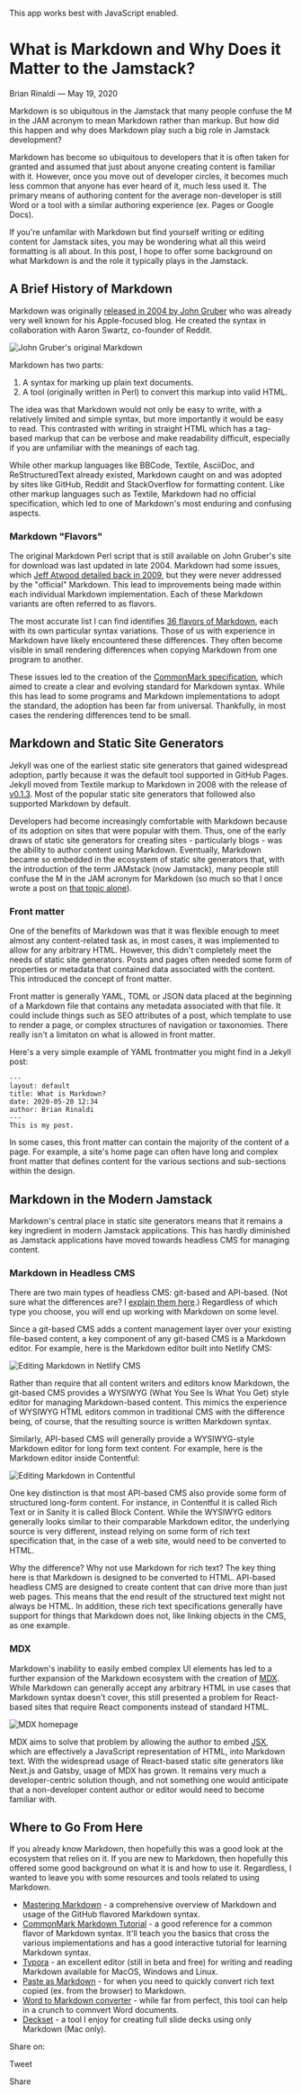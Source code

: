 This app works best with JavaScript enabled.

# What is Markdown and Why Does it Matter to the Jamstack?

Brian Rinaldi — May 19, 2020

Markdown is so ubiquitous in the Jamstack that many people confuse the M in the JAM acronym to mean Markdown rather than markup. But how did this happen and why does Markdown play such a big role in Jamstack development?

Markdown has become so ubiquitous to developers that it is often taken for granted and assumed that just about anyone creating content is familiar with it. However, once you move out of developer circles, it becomes much less common that anyone has ever heard of it, much less used it. The primary means of authoring content for the average non-developer is still Word or a tool with a similar authoring experience (ex. Pages or Google Docs).

If you're unfamilar with Markdown but find yourself writing or editing content for Jamstack sites, you may be wondering what all this weird formatting is all about. In this post, I hope to offer some background on what Markdown is and the role it typically plays in the Jamstack.

## A Brief History of Markdown

Markdown was originally [released in 2004 by John Gruber](https://daringfireball.net/projects/markdown/) who was already very well known for his Apple-focused blog. He created the syntax in collaboration with Aaron Swartz, co-founder of Reddit.

![John Gruber's original Markdown](/images/1589897495-gruber-markdown.png)

Markdown has two parts:

1.  A syntax for marking up plain text documents.
2.  A tool (originally written in Perl) to convert this markup into valid HTML.

The idea was that Markdown would not only be easy to write, with a relatively limited and simple syntax, but more importantly it would be easy to read. This contrasted with writing in straight HTML which has a tag-based markup that can be verbose and make readability difficult, especially if you are unfamiliar with the meanings of each tag.

While other markup languages like BBCode, Textile, AsciiDoc, and ReStructuredText already existed, Markdown caught on and was adopted by sites like GitHub, Reddit and StackOverflow for formatting content. Like other markup languages such as Textile, Markdown had no official specification, which led to one of Markdown's most enduring and confusing aspects.

### Markdown "Flavors"

The original Markdown Perl script that is still available on John Gruber's site for download was last updated in late 2004. Markdown had some issues, which [Jeff Atwood detailed back in 2009](https://blog.codinghorror.com/responsible-open-source-code-parenting/), but they were never addressed by the "official" Markdown. This lead to improvements being made within each individual Markdown implementation. Each of these Markdown variants are often referred to as flavors.

The most accurate list I can find identifies [36 flavors of Markdown](https://github.com/commonmark/commonmark-spec/wiki/markdown-flavors), each with its own particular syntax variations. Those of us with experience in Markdown have likely encountered these differences. They often become visible in small rendering differences when copying Markdown from one program to another.

These issues led to the creation of the [CommonMark specification](https://commonmark.org/), which aimed to create a clear and evolving standard for Markdown syntax. While this has lead to some programs and Markdown implementations to adopt the standard, the adoption has been far from universal. Thankfully, in most cases the rendering differences tend to be small.

## Markdown and Static Site Generators

Jekyll was one of the earliest static site generators that gained widespread adoption, partly because it was the default tool supported in GitHub Pages. Jekyll moved from Textile markup to Markdown in 2008 with the release of [v0.1.3](https://jekyllrb.com/docs/history/#v0-1-3). Most of the popular static site generators that followed also supported Markdown by default.

Developers had become increasingly comfortable with Markdown because of its adoption on sites that were popular with them. Thus, one of the early draws of static site generators for creating sites - particularly blogs - was the ability to author content using Markdown. Eventually, Markdown became so embedded in the ecosystem of static site generators that, with the introduction of the term JAMstack (now Jamstack), many people still confuse the M in the JAM acronym for Markdown (so much so that I once wrote a post on [that topic alone](https://remotesynthesis.com/blog/m-is-for-markup)).

### Front matter

One of the benefits of Markdown was that it was flexible enough to meet almost any content-related task as, in most cases, it was implemented to allow for any arbitrary HTML. However, this didn't completely meet the needs of static site generators. Posts and pages often needed some form of properties or metadata that contained data associated with the content. This introduced the concept of front matter.

Front matter is generally YAML, TOML or JSON data placed at the beginning of a Markdown file that contains any metadata associated with that file. It could include things such as SEO attributes of a post, which template to use to render a page, or complex structures of navigation or taxonomies. There really isn't a limitaton on what is allowed in front matter.

Here's a very simple example of YAML frontmatter you might find in a Jekyll post:

    ---
    layout: default
    title: What is Markdown?
    date: 2020-05-20 12:34
    author: Brian Rinaldi
    ---
    This is my post.

In some cases, this front matter can contain the majority of the content of a page. For example, a site's home page can often have long and complex front matter that defines content for the various sections and sub-sections within the design.

## Markdown in the Modern Jamstack

Markdown's central place in static site generators means that it remains a key ingredient in modern Jamstack applications. This has hardly diminished as Jamstack applications have moved towards headless CMS for managing content.

### Markdown in Headless CMS

There are two main types of headless CMS: git-based and API-based. (Not sure what the differences are? I [explain them here](https://docs.stackbit.com/best-practices/api-versus-git-based-cms/).) Regardless of which type you choose, you will end up working with Markdown on some level.

Since a git-based CMS adds a content management layer over your existing file-based content, a key component of any git-based CMS is a Markdown editor. For example, here is the Markdown editor built into Netlify CMS:

![Editing Markdown in Netlify CMS](/images/1589897532-netlifycms-markdown-sm.png)

Rather than require that all content writers and editors know Markdown, the git-based CMS provides a WYSIWYG (What You See Is What You Get) style editor for managing Markdown-based content. This mimics the experience of WYSIWYG HTML editors common in traditional CMS with the difference being, of course, that the resulting source is written Markdown syntax.

Similarly, API-based CMS will generally provide a WYSIWYG-style Markdown editor for long form text content. For example, here is the Markdown editor inside Contentful:

![Editing Markdown in Contentful](/images/1589897569-contentful-markdown.png)

One key distinction is that most API-based CMS also provide some form of structured long-form content. For instance, in Contentful it is called Rich Text or in Sanity it is called Block Content. While the WYSIWYG editors generally looks similar to their comparable Markdown editor, the underlying source is very different, instead relying on some form of rich text specification that, in the case of a web site, would need to be converted to HTML.

Why the difference? Why not use Markdown for rich text? The key thing here is that Markdown is designed to be converted to HTML. API-based headless CMS are designed to create content that can drive more than just web pages. This means that the end result of the structured text might not always be HTML. In addition, these rich text specifications generally have support for things that Markdown does not, like linking objects in the CMS, as one example.

### MDX

Markdown's inability to easily embed complex UI elements has led to a further expansion of the Markdown ecosystem with the creation of [MDX](https://mdxjs.com/). While Markdown can generally accept any arbitrary HTML in use cases that Markdown syntax doesn't cover, this still presented a problem for React-based sites that require React components instead of standard HTML.

![MDX homepage](/images/1589897599-mdx-site-sm.png)

MDX aims to solve that problem by allowing the author to embed [JSX](https://reactjs.org/docs/introducing-jsx.html), which are effectively a JavaScript representation of HTML, into Markdown text. With the widespread usage of React-based static site generators like Next.js and Gatsby, usage of MDX has grown. It remains very much a developer-centric solution though, and not something one would anticipate that a non-developer content author or editor would need to become familiar with.

## Where to Go From Here

If you already know Markdown, then hopefully this was a good look at the ecosystem that relies on it. If you are new to Markdown, then hopefully this offered some good background on what it is and how to use it. Regardless, I wanted to leave you with some resources and tools related to using Markdown.

- [Mastering Markdown](https://guides.github.com/features/mastering-markdown/) - a comprehensive overview of Markdown and usage of the GitHub flavored Markdown syntax.
- [CommonMark Markdown Tutorial](https://commonmark.org/help/) - a good reference for a common flavor of Markdown syntax. It'll teach you the basics that cross the various implementations and has a good interactive tutorial for learning Markdown syntax.
- [Typora](https://typora.io/) - an excellent editor (still in beta and free) for writing and reading Markdown available for MacOS, Windows and Linux.
- [Paste as Markdown](http://markitdown.medusis.com/) - for when you need to quickly convert rich text copied (ex. from the browser) to Markdown.
- [Word to Markdown converter](https://word2md.com/) - while far from perfect, this tool can help in a crunch to comnvert Word documents.
- [Deckset](https://www.deckset.com/) - a tool I enjoy for creating full slide decks using only Markdown (Mac only).

<span class="post-share-title">Share on:</span>

Tweet

Share

<!-- -->

<!-- -->

